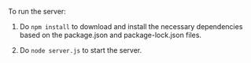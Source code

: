 To run the server:

1. Do `npm install` to download and install the necessary dependencies based on the package.json and package-lock.json files.

2. Do `node server.js` to start the server.